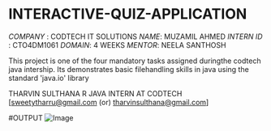 # INTERACTIVE-QUIZ-APPLICATION
*COMPANY* : CODTECH IT SOLUTIONS
*NAME*: MUZAMIL AHMED
*INTERN ID* : CTO4DM1061
*DOMAIN*: 4 WEEKS
*MENTOR*: NEELA SANTHOSH

This project is one of the four mandatory tasks assigned duringthe codtech java intership. Its demonstrates basic filehandling skills in java using the standard 'java.io' library

THARVIN SULTHANA R
JAVA INTERN AT CODTECH
[sweetytharru@gmail.com (or) tharvinsulthana@gmail.com]

#OUTPUT
![Image](https://github.com/user-attachments/assets/4381b1fb-1812-487b-aa9b-45008f2833da)
